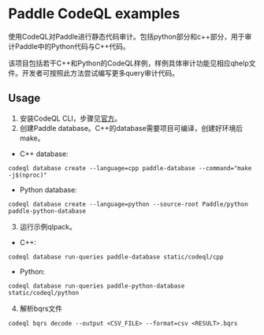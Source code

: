 # Paddle CodeQL examples

使用CodeQL对Paddle进行静态代码审计。包括python部分和c++部分，用于审计Paddle中的Python代码与C++代码。

该项目包括若干C++和Python的CodeQL样例，样例具体审计功能见相应qhelp文件。开发者可按照此方法尝试编写更多query审计代码。

## Usage

1. 安装CodeQL CLI，步骤见[官方](https://codeql.github.com/docs/codeql-cli/getting-started-with-the-codeql-cli/)。
2. 创建Paddle database。C++的database需要项目可编译，创建好环境后make。

- C++ database:

```shell
codeql database create --language=cpp paddle-database --command="make -j$(nproc)"
```

- Python database:

```shell
codeql database create --language=python --source-root Paddle/python paddle-python-database
```

3. 运行示例qlpack。

- C++:

```shell
codeql database run-queries paddle-database static/codeql/cpp
```

- Python:

```shell
codeql database run-queries paddle-python-database static/codeql/python
```

4. 解析bqrs文件

```shell
codeql bqrs decode --output <CSV_FILE> --format=csv <RESULT>.bqrs
```